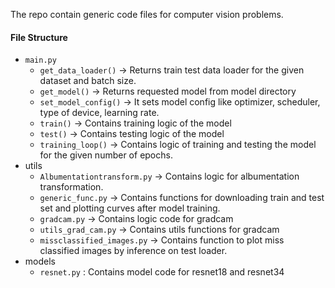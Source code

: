 The repo contain generic code files for computer vision problems. 



#### File Structure



- `main.py`
  - `get_data_loader()` -> Returns train test data loader for the given dataset and batch size.
  - `get_model()` -> Returns requested model from model directory
  - `set_model_config()` -> It sets model config like optimizer, scheduler, type of device, learning rate.
  - `train()` -> Contains training logic of the model
  - `test()` -> Contains testing logic of the model
  - `training_loop()` -> Contains logic of training and testing the model for the given number of epochs.
- utils
  - `Albumentationtransform.py` -> Contains logic for albumentation transformation.
  - `generic_func.py` -> Contains functions for downloading train and test set and plotting curves after model training.
  - `gradcam.py` -> Contains logic code for gradcam
  - `utils_grad_cam.py` -> Contains utils functions for gradcam
  - `missclassified_images.py` -> Contains function to plot miss classified images by inference on test loader. 
- models
  - `resnet.py` : Contains model code for resnet18 and resnet34